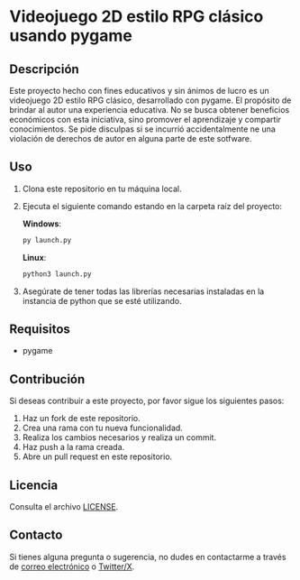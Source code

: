 # Videojuego 2D estilo RPG clásico usando pygame

## Descripción

Este proyecto hecho con fines educativos y sin ánimos de lucro es un videojuego 2D estilo RPG clásico, desarrollado con pygame. El propósito de brindar al autor una experiencia educativa. No se busca obtener beneficios económicos con esta iniciativa, sino promover el aprendizaje y compartir conocimientos. Se pide disculpas si se incurrió accidentalmente ne una violación de
derechos de autor en alguna parte de este sotfware.

## Uso

1. Clona este repositorio en tu máquina local.
2. Ejecuta el siguiente comando estando en la carpeta raíz del proyecto:

    **Windows**:
    ```cmd
    py launch.py
    ```
   **Linux**:
    ```cmd
    python3 launch.py
    ```
3. Asegúrate de tener todas las librerías necesarias instaladas en la instancia de python que se esté utilizando.

## Requisitos
- pygame

## Contribución

Si deseas contribuir a este proyecto, por favor sigue los siguientes pasos:

1. Haz un fork de este repositorio.
2. Crea una rama con tu nueva funcionalidad.
3. Realiza los cambios necesarios y realiza un commit.
4. Haz push a la rama creada.
5. Abre un pull request en este repositorio.

## Licencia
Consulta el archivo [LICENSE](LICENSE).

## Contacto
Si tienes alguna pregunta o sugerencia, no dudes en contactarme a través de [correo electrónico](mailto:luiserkrazy@gmail.com) o [Twitter/X](https://twitter.com/KaitoKLE).
